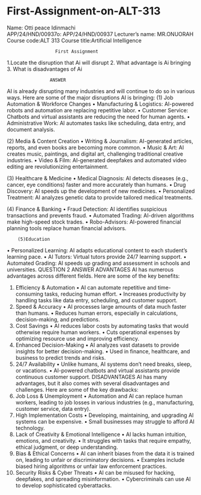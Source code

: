 # First-Assignment-on-ALT-313
 Name: Otti peace Idinmachi  
APP/24/HND/00937o: APP/24/HND/00937
Lecturer’s name: MR.ONUORAH 
Course code:ALT 313
Course title:Artificial Intelligence 

                      First Assignment 
1.Locate the disruption that Ai will disrupt 
2. What advantage is Ai bringing 
3. What is disadvantages of Ai 

                    ANSWER
AI is already disrupting many industries and will continue to do so in various ways. Here are some of the major disruptions AI is bringing:
(1)	 Job Automation & Workforce Changes
• Manufacturing & Logistics: AI-powered robots and automation are replacing repetitive labor.
• Customer Service: Chatbots and virtual assistants are reducing the need for human agents.
• Administrative Work: AI automates tasks like scheduling, data entry, and document analysis.
 
(2)	Media & Content Creation
• Writing & Journalism: AI-generated articles, reports, and even books are becoming more common.
• Music & Art: AI creates music, paintings, and digital art, challenging traditional creative industries.
• Video & Film: AI-generated deepfakes and automated video editing are revolutionizing entertainment.

(3)	Healthcare & Medicine
• Medical Diagnosis: AI detects diseases (e.g., cancer, eye conditions) faster and more accurately than humans.
• Drug Discovery: AI speeds up the development of new medicines.
• Personalized Treatment: AI analyzes genetic data to provide tailored medical treatments.

(4)	Finance & Banking
• Fraud Detection: AI identifies suspicious transactions and prevents fraud.
• Automated Trading: AI-driven algorithms make high-speed stock trades.
• Robo-Advisors: AI-powered financial planning tools replace human financial advisors.

        (5)Education
• Personalized Learning: AI adapts educational content to each student’s learning pace.
• AI Tutors: Virtual tutors provide 24/7 learning support.
• Automated Grading: AI speeds up grading and assessment in schools and universities.
                 QUESTION 2 ANSWER 
                      ADVANTAGES 
AI has numerous advantages across different fields. Here are some of the key benefits:
1. Efficiency & Automation
• AI can automate repetitive and time-consuming tasks, reducing human effort.
• Increases productivity by handling tasks like data entry, scheduling, and customer support.
2. Speed & Accuracy
• AI processes large amounts of data much faster than humans.
• Reduces human errors, especially in calculations, decision-making, and predictions.
3. Cost Savings
• AI reduces labor costs by automating tasks that would otherwise require human workers.
• Cuts operational expenses by optimizing resource use and improving efficiency.
4. Enhanced Decision-Making
• AI analyzes vast datasets to provide insights for better decision-making.
• Used in finance, healthcare, and business to predict trends and risks.
5. 24/7 Availability
• Unlike humans, AI systems don’t need breaks, sleep, or vacations.
• AI-powered chatbots and virtual assistants provide continuous customer support.
                    DISADVANTAGES 
AI has many advantages, but it also comes with several disadvantages and challenges. Here are some of the key drawbacks:
1. Job Loss & Unemployment
• Automation and AI can replace human workers, leading to job losses in various industries (e.g., manufacturing, customer service, data entry).
2. High Implementation Costs
• Developing, maintaining, and upgrading AI systems can be expensive.
• Small businesses may struggle to afford AI technology.
3. Lack of Creativity & Emotional Intelligence
• AI lacks human intuition, emotions, and creativity.
• It struggles with tasks that require empathy, ethical judgment, or deep understanding.
4. Bias & Ethical Concerns
• AI can inherit biases from the data it is trained on, leading to unfair or discriminatory decisions.
• Examples include biased hiring algorithms or unfair law enforcement practices.
5. Security Risks & Cyber Threats
• AI can be misused for hacking, deepfakes, and spreading misinformation.
• Cybercriminals can use AI to develop sophisticated cyberattacks.
